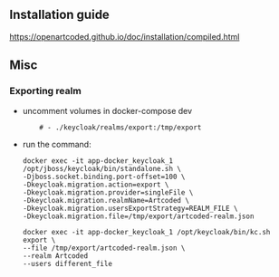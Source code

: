 ## Installation guide

https://openartcoded.github.io/doc/installation/compiled.html

## Misc
### Exporting realm

* uncomment volumes in docker-compose dev
    ```
        # - ./keycloak/realms/export:/tmp/export
    ```
* run the command:

    ```
    docker exec -it app-docker_keycloak_1 /opt/jboss/keycloak/bin/standalone.sh \
    -Djboss.socket.binding.port-offset=100 \
    -Dkeycloak.migration.action=export \
    -Dkeycloak.migration.provider=singleFile \
    -Dkeycloak.migration.realmName=Artcoded \
    -Dkeycloak.migration.usersExportStrategy=REALM_FILE \
    -Dkeycloak.migration.file=/tmp/export/artcoded-realm.json

    docker exec -it app-docker_keycloak_1 /opt/keycloak/bin/kc.sh export \
    --file /tmp/export/artcoded-realm.json \
    --realm Artcoded
    --users different_file
    ```
